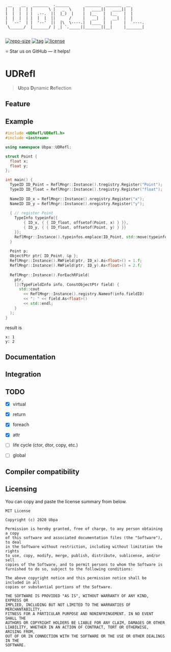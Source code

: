 ```

 __    __   _______  .______       _______  _______  __      
|  |  |  | |       \ |   _  \     |   ____||   ____||  |     
|  |  |  | |  .--.  ||  |_)  |    |  |__   |  |__   |  |     
|  |  |  | |  |  |  ||      /     |   __|  |   __|  |  |     
|  `--'  | |  '--'  ||  |\  \----.|  |____ |  |     |  `----.
 \______/  |_______/ | _| `._____||_______||__|     |_______|
                                                             

```

[![repo-size](https://img.shields.io/github/languages/code-size/Ubpa/UDRefl?style=flat)](https://github.com/Ubpa/UDRefl/archive/master.zip) [![tag](https://img.shields.io/github/v/tag/Ubpa/UDRefl)](https://github.com/Ubpa/UDRefl/tags) [![license](https://img.shields.io/github/license/Ubpa/UDRefl)](LICENSE) 

⭐ Star us on GitHub — it helps!

# UDRefl

> **U**bpa **D**ynamic **R**eflection

## Feature



## Example

```c++
#include <UDRefl/UDRefl.h>
#include <iostream>

using namespace Ubpa::UDRefl;

struct Point {
  float x;
  float y;
};

int main() {
  TypeID ID_Point = ReflMngr::Instance().tregistry.Register("Point");
  TypeID ID_float = ReflMngr::Instance().tregistry.Register("float");
  
  NameID ID_x = ReflMngr::Instance().nregistry.Register("x");
  NameID ID_y = ReflMngr::Instance().nregistry.Register("y");
  
  { // register Point
    TypeInfo typeinfo{{
        { ID_x, { { ID_float, offsetof(Point, x) } }},
        { ID_y, { { ID_float, offsetof(Point, y) } }}
    }};
    ReflMngr::Instance().typeinfos.emplace(ID_Point, std::move(typeinfo));
  }
  
  Point p;
  ObjectPtr ptr{ ID_Point, &p };
  ReflMngr::Instance().RWField(ptr, ID_x).As<float>() = 1.f;
  ReflMngr::Instance().RWField(ptr, ID_y).As<float>() = 2.f;
  
  ReflMngr::Instance().ForEachRField(
    ptr,
    [](TypeFieldInfo info, ConstObjectPtr field) {
      std::cout
        << ReflMngr::Instance().registry.Nameof(info.fieldID)
        << ": " << field.As<float>()
        << std::endl;
    }
  );
}
```

result is

```
x: 1
y: 2
```

## Documentation



## Integration



## TODO

- [x] virtual
- [x] return
- [x] foreach
- [x] attr
- [ ] life cycle (ctor, dtor, copy, etc.)
- [ ] global


## Compiler compatibility



## Licensing

You can copy and paste the license summary from below.

```
MIT License

Copyright (c) 2020 Ubpa

Permission is hereby granted, free of charge, to any person obtaining a copy
of this software and associated documentation files (the "Software"), to deal
in the Software without restriction, including without limitation the rights
to use, copy, modify, merge, publish, distribute, sublicense, and/or sell
copies of the Software, and to permit persons to whom the Software is
furnished to do so, subject to the following conditions:

The above copyright notice and this permission notice shall be included in all
copies or substantial portions of the Software.

THE SOFTWARE IS PROVIDED "AS IS", WITHOUT WARRANTY OF ANY KIND, EXPRESS OR
IMPLIED, INCLUDING BUT NOT LIMITED TO THE WARRANTIES OF MERCHANTABILITY,
FITNESS FOR A PARTICULAR PURPOSE AND NONINFRINGEMENT. IN NO EVENT SHALL THE
AUTHORS OR COPYRIGHT HOLDERS BE LIABLE FOR ANY CLAIM, DAMAGES OR OTHER
LIABILITY, WHETHER IN AN ACTION OF CONTRACT, TORT OR OTHERWISE, ARISING FROM,
OUT OF OR IN CONNECTION WITH THE SOFTWARE OR THE USE OR OTHER DEALINGS IN THE
SOFTWARE.
```

